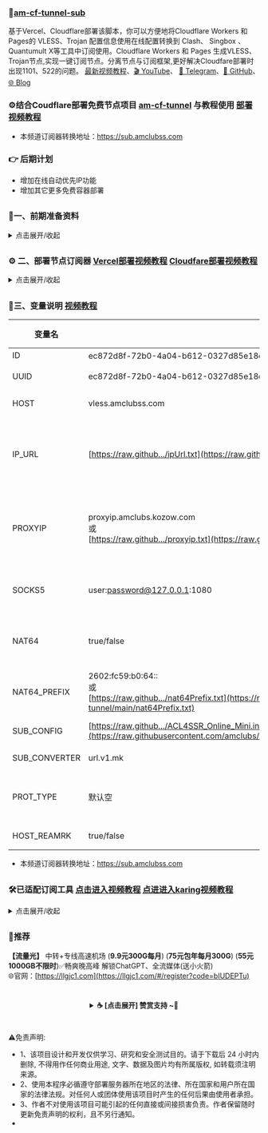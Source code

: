 ### 🚀[am-cf-tunnel-sub](https://github.com/amclubs/am-cf-tunnel-sub)
基于Vercel、Cloudflare部署该脚本，你可以方便地将Cloudflare Workers 和 Pages的 VLESS、Trojan 配置信息使用在线配置转换到 Clash、 Singbox 、Quantumult X等工具中订阅使用。Cloudflare Workers 和 Pages 生成VLESS、Trojan节点,实现一键订阅节点。分离节点与订阅框架,更好解决Cloudfare部署时出现1101、522的问题。 [最新视频教程](https://www.youtube.com/watch?v=i-XnnP-MptY&t=596s)、[🎬 YouTube](https://youtube.com/@am_clubs?sub_confirmation=1)、 [💬 Telegram](https://t.me/am_clubs)、[📂 GitHub](https://github.com/amclubs)、[🌐 Blog](https://amclubss.com)

### ⚙️结合Coudflare部署免费节点项目 [am-cf-tunnel](https://github.com/amclubs/am-cf-tunnel) 与教程使用 [部署视频教程](https://youtu.be/i-XnnP-MptY)
- 本频道订阅器转换地址：https://sub.amclubss.com

### 👉 后期计划
- 增加在线自动优先IP功能
- 增加其它更多免费容器部署

##
### 📝一、前期准备资料
<details>
<summary>点击展开/收起</summary>

### 1、注册免费**Vercel**帐号(GitHub方式连接就可以注册)
- 注册地址：https://vercel.com <a href="https://www.youtube.com/watch?v=ZxHLLlxuJyI&t=50s">[点击观看视频教程]</a>

### 2、注册**免费域名** [点击观看所有免费域名视频教程](https://www.youtube.com/playlist?list=PLGVQi7TjHKXZGODTvB8DEervrmHANQ1AR)

### 3、**订阅工具** [点击观看使用视频教程](https://youtu.be/xGOL57cmvaw)
👉 [点击加入TG群 数字套利｜交流群](https://t.me/AM_CLUBS)发送关键字 **工具** 获取下载

### 4、Cloudflare标准 **端口** 知识  [点击观看优选IP视频教程](https://youtu.be/pKrlfRRB0gU)
- 80系端口(HTTP)：80，8080，8880，2052，2082，2086，2095
- 443系端口(HTTPS)：443，2053，2083，2087，2096，8443
- [IP落地测试工具地址](https://ip.sb/)

### 4、结合loudflare部署免费节点项目与教程使用 [am-cf-tunnel](https://github.com/amclubs/am-cf-tunnel)

</details>

##
### ⚙️ 二、部署节点订阅器 [Vercel部署视频教程](https://www.youtube.com/playlist?list=PLGVQi7TjHKXZGODTvB8DEervrmHANQ1AR) [Cloudfare部署视频教程](https://youtu.be/f8ZTvv4u3Pw)

<details>
<summary>点击展开/收起</summary>

#### `①` Vercel方式部署 [视频教程](https://www.youtube.com/watch?v=i-XnnP-MptY&t=596s)
1. Fork或克隆本仓库[am-cf-tunnel-sub](https://github.com/amclubs/am-cf-tunnel-sub)到您的 GitHub/GitLab 账户
2. 登录 [Vercel](https://vercel.com)，点击"New Project" <a href="https://www.youtube.com/watch?v=ZxHLLlxuJyI&t=28s">[点击观看注册视频教程]</a>
3. 导入您的仓库，使用默认设置
4. **⚠️ 重要：在"Settings" > "Environment Variables"中添加 `UUID` 和 `HOST` 变量（必须设置）**
5. 点击"Deploy"

访问 `http://部署域名` 即可。

#### `②` Cloudfare方式部署（Pages GitHub）[视频教程](https://youtu.be/f8ZTvv4u3Pw)
1. 部署 Cloudflare Pages：
   - 在 Github 上先 Fork 本项目[am-cf-tunnel-sub](https://github.com/amclubs/am-cf-tunnel-sub)，并点上 Star !!!
   - 在 CloudFlare主页的左边菜单的 `计算(Workers)` 选项卡 -> 点击 `Workers 和 Pages` -> 右上方点击 -> `创建应用程序` -> 选择 `Pages`里的 `导入现有 Git 存储库` 点击 `开始使用` -> 选择GitHub 点击`连接GitHub`根据提示授权GitHub和项目(此步已有可忽略)后 -> 选中 `am-cf-tunnel-sub`项目后 -> 点击 `开始设置` -> 可修改`项目名称`(此名称自己命名) 后 -> 右下方点击 `保存并部署`即可。
2. 设置节点UUID和HOST变量： 
   - 在 Pages控制台的 `设置` 选项卡 -> 点击 `设置` -> 左方点击 `变量和机密` -> 右方点击  `添加` -> 变量名称 填入 `UUID`(此名称固定不能变) ，值填入CF部署节点ID -> 再点击添加变量 填入 `HOST`(此名称固定不能变)，值填入CF部署的自定义域名 后 -> 右下方点击 `保存`。
   - 在 `设置` 选项卡，点击 `部署` -> 在所有部署 找到最新一条部署记录 ，在右边点击 3个点 `...` 选择 `重试部署` 即可。
3. 给 Pages绑定 CNAME自定义域：[无域名绑定Cloudflare部署视频教程]->[免费域名教程1](https://youtu.be/wHJ6TJiCF0s) [免费域名教程2](https://youtu.be/yEF1YoLVmig)  [免费域名教程3](https://www.youtube.com/watch?v=XS0EgqckUKo&t=320s)
   - 在 Pages控制台的 `自定义域`选项卡，下方点击 `设置自定义域`。
   - 填入你的自定义次级域名，注意不要使用你的根域名，例如：
     您分配到的域名是 `amclubss.com`，则添加自定义域填入 `sub.amclubss.com`即可，点击 `激活域`即可。    
4. 验证部署是否成功：
   - 访问 `https://[YOUR-WORKERS-URL]` 即可进入登录页面,登录成功就是完成部署(默认登录密码(UUID)是：ec872d8f-72b0-4a04-b612-0327d85e18ed)。
   - 例如 `https://sub.amclubss.com` 然后进入登录页面 -> 输入密码 `ec872d8f-72b0-4a04-b612-0327d85e18ed` -> 点击登录 -> 成功登录。 
5. 修改默认登录密码(ID)变量，(强烈要求修改，防止别人用你节点)： 
   - 在 Pages控制台的 `设置` 选项卡 -> 点击 `设置` -> 左方点击 `变量和机密` -> 右方点击  `添加` -> 变量名称 填入 `ID`(此名称固定不能变) ，自己设置复杂的密码 -> 右下方点击 `保存`。
   - 在 `设置` 选项卡，点击 `部署` -> 在所有部署 找到最新一条部署记录 ，在右边点击 3个点 `...` 选择 `重试部署` 即可。
   - 保存成功后，原登录密码(ID)已作废不能访问，用新登录密码(ID)登录访问即可。
6. 本频道订阅器转换地址：https://sub.amclubss.com

</details>

## 
### 🔧三、变量说明 [视频教程](https://www.youtube.com/watch?v=i-XnnP-MptY&t=596s)
| 变量名 | 示例 | 必填 | 备注 | YT |
|-----|-----|-----|-----|-----|
| ID   | ec872d8f-72b0-4a04-b612-0327d85e18ed（默认）|✅| 订阅器的登录密码 | |
| UUID | ec872d8f-72b0-4a04-b612-0327d85e18ed |✅| Cloudflare部署节点的ID变量值[在线获取UUID](https://1024tools.com/uuid)   |  |
| HOST | vless.amclubss.com |✅| Cloudflare部署节点的域名或自定域名 | |
| IP_URL           | [https://raw.github.../ipUrl.txt](https://raw.githubusercontent.com/amclubs/am-cf-tunnel/main/ipUrl.txt)           |❌| （推荐）优选(ipv4、ipv6、域名、API)地址(支持多个之间`,`或 换行 作间隔)，支持文件连接后里带PROXYIP参数，可以实现不同区域优先IP使用不同的PROXYIP固定区域，解决IP乱跳问题  | [视频教程](https://www.youtube.com/watch?v=4fcyJjstFdg&t=349s)|
| PROXYIP          | proxyip.amclubs.kozow.com </br>或</br> [https://raw.github.../proxyip.txt](https://raw.githubusercontent.com/amclubs/am-cf-tunnel/main/proxyip.txt)  |❌| 访问CloudFlare的CDN代理节点(支持多PROXYIP, PROXYIP之间使用`,`或 换行 作间隔),支持端口设置默认443 如: proxyip.amclubs.kozow.com:2053 ，支持远程txt或csv文件| [视频教程](https://youtu.be/pKrlfRRB0gU) |
| SOCKS5           | user:password@127.0.0.1:1080         |❌| 优先作为访问CFCDN站点的SOCKS5代理                                                   | [视频教程](https://youtu.be/Bw82BH_ecC4) |
| NAT64           | true/false                           |❌| 默认false,是否开启nat做PROXYIP(反代IP)，开启后优选使用NAT64再用PROXYIP       | [视频教程](https://www.youtube.com/watch?v=nx80sGpVoBM&t=533s) |
| NAT64_PREFIX  | 2602:fc59:b0:64::  </br>或</br> [https://raw.github.../nat64Prefix.txt](https://raw.githubusercontent.com/amclubs/am-cf-tunnel/main/nat64Prefix.txt)    |❌| 指定自定NAT64前缀,不填走CF默认的 (https://amclubss.com/public/)     | [视频教程](https://www.youtube.com/watch?v=nx80sGpVoBM&t=533s)|
| SUB_CONFIG       | [https://raw.github.../ACL4SSR_Online_Mini.ini](https://raw.githubusercontent.com/amclubs/ACL4SSR/main/Clash/config/ACL4SSR_Online_Full_MultiMode.ini) |❌| clash、singbox等 订阅转换配置文件  ||
| SUB_CONVERTER    | url.v1.mk                    |❌| clash、singbox等 订阅转换后端的api地址                               ||
| PROT_TYPE        | 默认空          |❌|      默认空,就是生成vless和trojan节点，vless(只生成vless节点)，trojan(只生成trojan节点)           | [视频教程](https://www.youtube.com/watch?v=emEBm8Gw2wI&t=922s) |
| HOST_REAMRK           | true/false                            |❌ | 默认false,是否用订阅域名做节点别名                                      ||

- 本频道订阅器转换地址：https://sub.amclubss.com
  
## 
### 🛠已适配订阅工具 [点击进入视频教程](https://youtu.be/xGOL57cmvaw) [点进进入karing视频教程](https://youtu.be/M3vLLBWfuFg)
<details>
<summary>点击展开/收起</summary>

- Mac（苹果电脑）
   - [v2rayU](https://github.com/yanue/V2rayU/releases) | [clash-verge-rev](https://github.com/clash-verge-rev/clash-verge-rev/releases) | [Quantumult X](https://apps.apple.com/us/app/quantumult-x/id1443988620) |  [小火箭](https://apps.apple.com/us/app/shadowrocket/id932747118) | [surge](https://apps.apple.com/us/app/surge-5/id1442620678) | [karing](https://karing.app/download) | [sing-box](https://github.com/SagerNet/sing-box/releases)  | [Clash Nyanpasu](https://github.com/keiko233/clash-nyanpasu/releases) | [openclash](https://github.com/vernesong/OpenClash/releases) | [Hiddify](https://github.com/hiddify/hiddify-next/releases)

- Win（win系统电脑）
   - [v2rayN](https://github.com/2dust/v2rayN/releases) |  [clash-verge-rev](https://github.com/clash-verge-rev/clash-verge-rev/releases) | [sing-box](https://github.com/SagerNet/sing-box/releases) |  [Clash Nyanpasu](https://github.com/keiko233/clash-nyanpasu/releases) | [openclash](https://github.com/vernesong/OpenClash/releases)  | [karing](https://karing.app/download) |  [Hiddify](https://github.com/hiddify/hiddify-next/releases)
     
- IOS（苹果手机）
   - [clash-verge-rev](https://github.com/clash-verge-rev/clash-verge-rev/releases) |  [Quantumult X](https://apps.apple.com/us/app/quantumult-x/id1443988620)  |  [小火箭](https://apps.apple.com/us/app/shadowrocket/id932747118)  |  [surge](https://apps.apple.com/us/app/surge-5/id1442620678) |  [sing-box](https://github.com/SagerNet/sing-box/releases) | [Clash Nyanpasu](https://github.com/keiko233/clash-nyanpasu/releases) | [karing](https://karing.app/download) | [Hiddify](https://github.com/hiddify/hiddify-next/releases)
     
- Android（安卓手机）
   - [v2rayNG](https://github.com/2dust/v2rayNG/releases) |  [clash-verge-rev](https://github.com/clash-verge-rev/clash-verge-rev/releases) | [sing-box](https://github.com/SagerNet/sing-box/releases) |  [Clash Nyanpasu](https://github.com/keiko233/clash-nyanpasu/releases) |  [karing](https://karing.app/download) | [Hiddify](https://github.com/hiddify/hiddify-next/releases)

- 软路由
   - [openclash(clash.meta)](https://github.com/vernesong/OpenClash/releases) 
  
</details>

##
###  🌟推荐
**【流量光】** 中转+专线高速机场 (**9.9元300G每月**) (**75元包年每月300G**) (**55元1000GB不限时**)✅畅爽晚高峰 解锁ChatGPT、全流媒体(送小火箭)
</br>🌐官网：[https://llgjc1.com](https://llgjc1.com/#/register?code=bIUDEPTu)

# 
<center>
<details><summary><strong> ☕ [点击展开] 赞赏支持 ~🧧</strong></summary>
*我非常感谢您的赞赏和支持，它们将极大地激励我继续创新，持续产生有价值的工作。*

- **USDT-TRC20:** `TWTxUyay6QJN3K4fs4kvJTT8Zfa2mWTwDD`
- **TRX-TRC20:** `TWTxUyay6QJN3K4fs4kvJTT8Zfa2mWTwDD`

<div align="center"> 
  <img src="https://github.com/user-attachments/assets/e6cdc42a-6374-4722-b833-601738f72196" width="200"></br> 
  TRC10/TRC20扫码支付 
</div> 
</details>
</center>

# 
 ⚠️免责声明:
 - 1、该项目设计和开发仅供学习、研究和安全测试目的。请于下载后 24 小时内删除, 不得用作任何商业用途, 文字、数据及图片均有所属版权, 如转载须注明来源。
 - 2、使用本程序必循遵守部署服务器所在地区的法律、所在国家和用户所在国家的法律法规。对任何人或团体使用该项目时产生的任何后果由使用者承担。
 - 3、作者不对使用该项目可能引起的任何直接或间接损害负责。作者保留随时更新免责声明的权利，且不另行通知。
 - 
